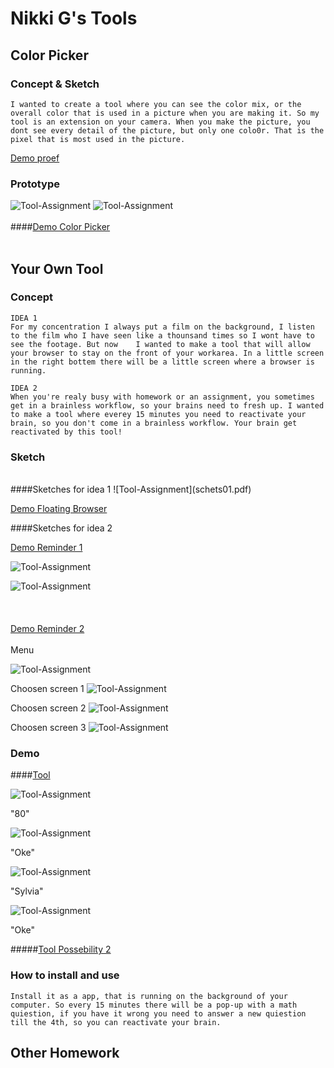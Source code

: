 # Nikki G's Tools

## Color Picker

### Concept & Sketch

```
I wanted to create a tool where you can see the color mix, or the overall color that is used in a picture when you are making it. So my tool is an extension on your camera. When you make the picture, you dont see every detail of the picture, but only one colo0r. That is the pixel that is most used in the picture. 
```
[Demo proef](DemoKleurProef.mov)

### Prototype

![Tool-Assignment](cp01.png)
![Tool-Assignment](cp02.png)
<br><br>
####[Demo Color Picker](cp.mov)
<br><br>

## Your Own Tool

### Concept
```
IDEA 1
For my concentration I always put a film on the background, I listen to the film who I have seen like a thounsand times so I wont have to see the footage. But now    I wanted to make a tool that will allow your browser to stay on the front of your workarea. In a little screen in the right bottem there will be a little screen where a browser is running. 
```

```
IDEA 2
When you're realy busy with homework or an assignment, you sometimes get in a brainless workflow, so your brains need to fresh up. I wanted to make a tool where everey 15 minutes you need to reactivate your brain, so you don't come in a brainless workflow. Your brain get reactivated by this tool! 
```

### Sketch

<br>
####Sketches for idea 1
![Tool-Assignment](schets01.pdf)

[Demo Floating Browser](DemoNetflix.mov)

####Sketches for idea 2

[Demo Reminder 1](DemoNotification.mov)

![Tool-Assignment](sketch01.png)

![Tool-Assignment](sketch02.png)
<br><br><br><br>
[Demo Reminder 2](DemoToolEind01.mov)
<br><br>
Menu

![Tool-Assignment](sketch03.png)

Choosen screen 1
![Tool-Assignment](sketch04.png)

Choosen screen 2
![Tool-Assignment](sketch05.png)

Choosen screen 3
![Tool-Assignment](sketch06.png)

### Demo

####[Tool](Tool.scpt)

![Tool-Assignment](T01.png)

"80"

![Tool-Assignment](T02.png)

"Oke"

![Tool-Assignment](T03.png)

"Sylvia"

![Tool-Assignment](T04.png)

"Oke"

#####[Tool Possebility 2](Tool01.scpt)

### How to install and use

```
Install it as a app, that is running on the background of your computer. So every 15 minutes there will be a pop-up with a math quiestion, if you have it wrong you need to answer a new quiestion till the 4th, so you can reactivate your brain. 
```

## Other Homework

